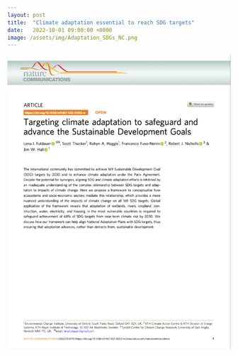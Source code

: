 ```yaml
---
layout: post
title:  "Climate adaptation essential to reach SDG targets"
date:   2022-10-01 09:00:00 +0000
image: /assets/img/Adaptation_SDGs_NC.png
---
```


<img src="/assets/img/Adaptation_SDGs_NC.png" alt="Adaptation for the SDGs Nature Communications Manuscript">
